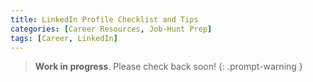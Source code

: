 ```yaml
---
title: LinkedIn Profile Checklist and Tips
categories: [Career Resources, Job-Hunt Prep]
tags: [Career, LinkedIn]
---
```


> **Work in progress**. Please check back soon!
{: .prompt-warning }

